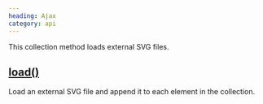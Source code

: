 ```yaml
--- 
heading: Ajax
category: api
---
```


This collection method loads external SVG files.


## [load()](/api/load/)

Load an external SVG file and append it to each element in the collection.